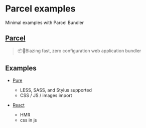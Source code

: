 # Parcel examples

Minimal examples with Parcel Bundler

## [Parcel](https://github.com/parcel-bundler/parcel)

> 📦🚀Blazing fast, zero configuration web application bundler

## Examples

- [Pure](../tree/react)
    + LESS, SASS, and Stylus supported
    + CSS / JS / images import

- [React](../tree/master)
    + HMR
    + css in js
